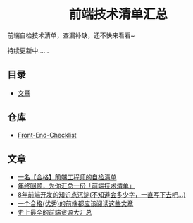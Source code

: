 <h1 align="center">前端技术清单汇总</h1>

前端自检技术清单，查漏补缺，还不快来看看~

持续更新中……


## 目录

* [文章](#文章)

## 仓库
* [Front-End-Checklist](https://github.com/thedaviddias/Front-End-Checklist)

## 文章
 * [一名【合格】前端工程师的自检清单](https://juejin.im/post/5cc1da82f265da036023b628)
 * [年终回顾，为你汇总一份「前端技术清单」](https://juejin.im/post/5bdfb387e51d452c8e0aa902)
 * [8年前端开发的知识点沉淀(不知道会多少字，一直写下去吧...)](https://juejin.im/post/5d0878aaf265da1b83338f74)
 * [一个合格(优秀)的前端都应该阅读这些文章](https://juejin.im/post/5d387f696fb9a07eeb13ea60)
 * [史上最全的前端资源大汇总](https://www.jianshu.com/p/6cb49271cd2a#)
 
